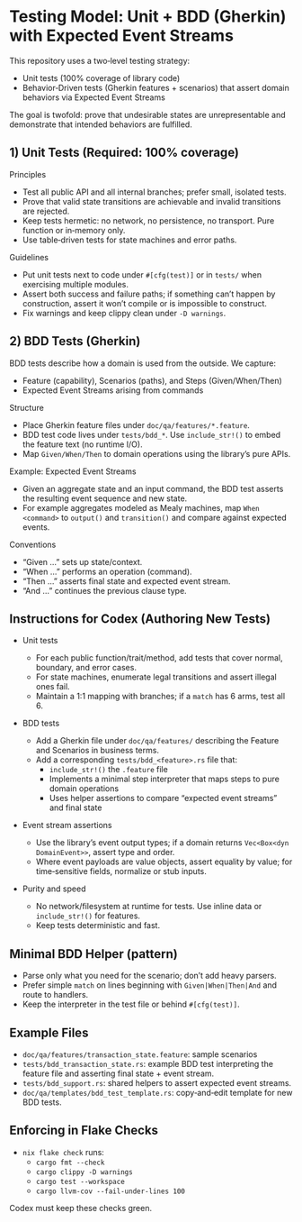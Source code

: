 # Testing Model: Unit + BDD (Gherkin) with Expected Event Streams

This repository uses a two‑level testing strategy:

- Unit tests (100% coverage of library code)
- Behavior‑Driven tests (Gherkin features + scenarios) that assert domain behaviors via Expected Event Streams

The goal is twofold: prove that undesirable states are unrepresentable and demonstrate that intended behaviors are fulfilled.

## 1) Unit Tests (Required: 100% coverage)

Principles
- Test all public API and all internal branches; prefer small, isolated tests.
- Prove that valid state transitions are achievable and invalid transitions are rejected.
- Keep tests hermetic: no network, no persistence, no transport. Pure function or in‑memory only.
- Use table‑driven tests for state machines and error paths.

Guidelines
- Put unit tests next to code under `#[cfg(test)]` or in `tests/` when exercising multiple modules.
- Assert both success and failure paths; if something can’t happen by construction, assert it won’t compile or is impossible to construct.
- Fix warnings and keep clippy clean under `-D warnings`.

## 2) BDD Tests (Gherkin)

BDD tests describe how a domain is used from the outside. We capture:
- Feature (capability), Scenarios (paths), and Steps (Given/When/Then)
- Expected Event Streams arising from commands

Structure
- Place Gherkin feature files under `doc/qa/features/*.feature`.
- BDD test code lives under `tests/bdd_*`. Use `include_str!()` to embed the feature text (no runtime I/O).
- Map `Given/When/Then` to domain operations using the library’s pure APIs.

Example: Expected Event Streams
- Given an aggregate state and an input command, the BDD test asserts the resulting event sequence and new state.
- For example aggregates modeled as Mealy machines, map `When <command>` to `output()` and `transition()` and compare against expected events.

Conventions
- “Given …” sets up state/context.
- “When …” performs an operation (command).
- “Then …” asserts final state and expected event stream.
- “And …” continues the previous clause type.

## Instructions for Codex (Authoring New Tests)

- Unit tests
  - For each public function/trait/method, add tests that cover normal, boundary, and error cases.
  - For state machines, enumerate legal transitions and assert illegal ones fail.
  - Maintain a 1:1 mapping with branches; if a `match` has 6 arms, test all 6.

- BDD tests
  - Add a Gherkin file under `doc/qa/features/` describing the Feature and Scenarios in business terms.
  - Add a corresponding `tests/bdd_<feature>.rs` file that:
    - `include_str!()` the `.feature` file
    - Implements a minimal step interpreter that maps steps to pure domain operations
    - Uses helper assertions to compare “expected event streams” and final state

- Event stream assertions
  - Use the library’s event output types; if a domain returns `Vec<Box<dyn DomainEvent>>`, assert type and order.
  - Where event payloads are value objects, assert equality by value; for time‑sensitive fields, normalize or stub inputs.

- Purity and speed
  - No network/filesystem at runtime for tests. Use inline data or `include_str!()` for features.
  - Keep tests deterministic and fast.

## Minimal BDD Helper (pattern)

- Parse only what you need for the scenario; don’t add heavy parsers.
- Prefer simple `match` on lines beginning with `Given|When|Then|And` and route to handlers.
- Keep the interpreter in the test file or behind `#[cfg(test)]`.

## Example Files
- `doc/qa/features/transaction_state.feature`: sample scenarios
- `tests/bdd_transaction_state.rs`: example BDD test interpreting the feature file and asserting final state + event stream.
- `tests/bdd_support.rs`: shared helpers to assert expected event streams.
- `doc/qa/templates/bdd_test_template.rs`: copy‑and‑edit template for new BDD tests.

## Enforcing in Flake Checks

- `nix flake check` runs:
  - `cargo fmt --check`
  - `cargo clippy -D warnings`
  - `cargo test --workspace`
  - `cargo llvm-cov --fail-under-lines 100`

Codex must keep these checks green.
